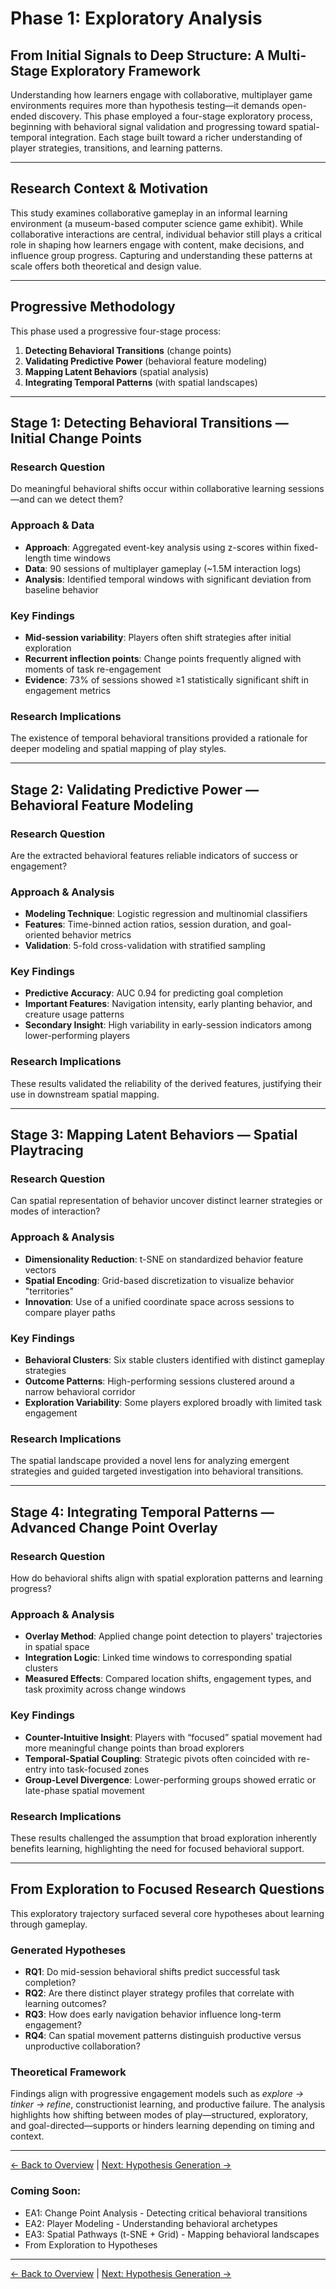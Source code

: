 # Phase 1: Exploratory Analysis  
## From Initial Signals to Deep Structure: A Multi-Stage Exploratory Framework

Understanding how learners engage with collaborative, multiplayer game environments requires more than hypothesis testing—it demands open-ended discovery. This phase employed a four-stage exploratory process, beginning with behavioral signal validation and progressing toward spatial-temporal integration. Each stage built toward a richer understanding of player strategies, transitions, and learning patterns.

---

## Research Context & Motivation

This study examines collaborative gameplay in an informal learning environment (a museum-based computer science game exhibit). While collaborative interactions are central, individual behavior still plays a critical role in shaping how learners engage with content, make decisions, and influence group progress. Capturing and understanding these patterns at scale offers both theoretical and design value.

---

## Progressive Methodology

This phase used a progressive four-stage process:

1. **Detecting Behavioral Transitions** (change points)
2. **Validating Predictive Power** (behavioral feature modeling)
3. **Mapping Latent Behaviors** (spatial analysis)
4. **Integrating Temporal Patterns** (with spatial landscapes)

---

## Stage 1: Detecting Behavioral Transitions — Initial Change Points

### Research Question
Do meaningful behavioral shifts occur within collaborative learning sessions—and can we detect them?

### Approach & Data
- **Approach**: Aggregated event-key analysis using z-scores within fixed-length time windows  
- **Data**: 90 sessions of multiplayer gameplay (~1.5M interaction logs)  
- **Analysis**: Identified temporal windows with significant deviation from baseline behavior

### Key Findings
- **Mid-session variability**: Players often shift strategies after initial exploration
- **Recurrent inflection points**: Change points frequently aligned with moments of task re-engagement
- **Evidence**: 73% of sessions showed ≥1 statistically significant shift in engagement metrics

### Research Implications
The existence of temporal behavioral transitions provided a rationale for deeper modeling and spatial mapping of play styles.

---

## Stage 2: Validating Predictive Power — Behavioral Feature Modeling

### Research Question
Are the extracted behavioral features reliable indicators of success or engagement?

### Approach & Analysis
- **Modeling Technique**: Logistic regression and multinomial classifiers  
- **Features**: Time-binned action ratios, session duration, and goal-oriented behavior metrics  
- **Validation**: 5-fold cross-validation with stratified sampling

### Key Findings
- **Predictive Accuracy**: AUC 0.94 for predicting goal completion  
- **Important Features**: Navigation intensity, early planting behavior, and creature usage patterns  
- **Secondary Insight**: High variability in early-session indicators among lower-performing players

### Research Implications
These results validated the reliability of the derived features, justifying their use in downstream spatial mapping.

---

## Stage 3: Mapping Latent Behaviors — Spatial Playtracing

### Research Question
Can spatial representation of behavior uncover distinct learner strategies or modes of interaction?

### Approach & Analysis
- **Dimensionality Reduction**: t-SNE on standardized behavior feature vectors  
- **Spatial Encoding**: Grid-based discretization to visualize behavior "territories"  
- **Innovation**: Use of a unified coordinate space across sessions to compare player paths

### Key Findings
- **Behavioral Clusters**: Six stable clusters identified with distinct gameplay strategies  
- **Outcome Patterns**: High-performing sessions clustered around a narrow behavioral corridor  
- **Exploration Variability**: Some players explored broadly with limited task engagement

### Research Implications
The spatial landscape provided a novel lens for analyzing emergent strategies and guided targeted investigation into behavioral transitions.

---

## Stage 4: Integrating Temporal Patterns — Advanced Change Point Overlay

### Research Question
How do behavioral shifts align with spatial exploration patterns and learning progress?

### Approach & Analysis
- **Overlay Method**: Applied change point detection to players' trajectories in spatial space  
- **Integration Logic**: Linked time windows to corresponding spatial clusters  
- **Measured Effects**: Compared location shifts, engagement types, and task proximity across change windows

### Key Findings
- **Counter-Intuitive Insight**: Players with “focused” spatial movement had more meaningful change points than broad explorers  
- **Temporal-Spatial Coupling**: Strategic pivots often coincided with re-entry into task-focused zones  
- **Group-Level Divergence**: Lower-performing groups showed erratic or late-phase spatial movement

### Research Implications
These results challenged the assumption that broad exploration inherently benefits learning, highlighting the need for focused behavioral support.

---

## From Exploration to Focused Research Questions

This exploratory trajectory surfaced several core hypotheses about learning through gameplay.

### Generated Hypotheses

- **RQ1**: Do mid-session behavioral shifts predict successful task completion?  
- **RQ2**: Are there distinct player strategy profiles that correlate with learning outcomes?  
- **RQ3**: How does early navigation behavior influence long-term engagement?  
- **RQ4**: Can spatial movement patterns distinguish productive versus unproductive collaboration?

### Theoretical Framework

Findings align with progressive engagement models such as *explore → tinker → refine*, constructionist learning, and productive failure. The analysis highlights how shifting between modes of play—structured, exploratory, and goal-directed—supports or hinders learning depending on timing and context.

---

[← Back to Overview](README.md) | [Next: Hypothesis Generation →](2-hypothesis-generation.md)









### Coming Soon:
- EA1: Change Point Analysis - Detecting critical behavioral transitions
- EA2: Player Modeling - Understanding behavioral archetypes  
- EA3: Spatial Pathways (t-SNE + Grid) - Mapping behavioral landscapes
- From Exploration to Hypotheses

---
[← Back to Overview](README.md) | [Next: Hypothesis Generation →](2-hypothesis-generation.md)
